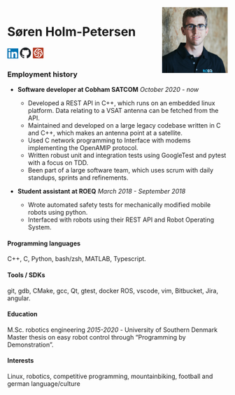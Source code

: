  <img src="resources/myself.png" width=150 align="right">

# Søren Holm-Petersen


 <a href="https://linkedin.com"><img src="resources/linked_in.jpg" width="25"/></a> <a href="https://github.com/sholmp"><img src="resources/github.png" width="25"/></a> <a href="https://www.codewars.com/users/sholmp1234"><img src="resources/codewars.svg" width="25"/></a>



### Employment history
 * **Software developer at Cobham SATCOM** *October 2020 - now*
    - Developed a REST API in C++, which runs on an embedded linux platform. Data relating to a VSAT antenna can be fetched from the API.
    - Maintained and developed on a large legacy codebase written in C and C++, which makes an antenna point at a satellite.
    - Used C network programming to Interface with modems implementing the OpenAMIP protocol.
    - Written robust unit and integration tests using GoogleTest and pytest with a focus on TDD.
    - Been part of a large software team, which uses scrum with daily standups, sprints and refinements.

* **Student assistant at ROEQ** *March 2018 - September 2018*
    - Wrote automated safety tests for mechanically modified mobile robots using python.
    - Interfaced with robots using their REST API and Robot Operating System.

#### Programming languages
C++, C, Python, bash/zsh, MATLAB, Typescript.

#### Tools / SDKs
git, gdb, CMake, gcc, Qt, gtest, docker ROS, vscode, vim, Bitbucket, Jira, angular.

#### Education
M.Sc. robotics engineering *2015-2020* - University of Southern Denmark
Master thesis on easy robot control through “Programming by Demonstration”.

#### Interests
Linux, robotics, competitive programming, mountainbiking, football and german language/culture